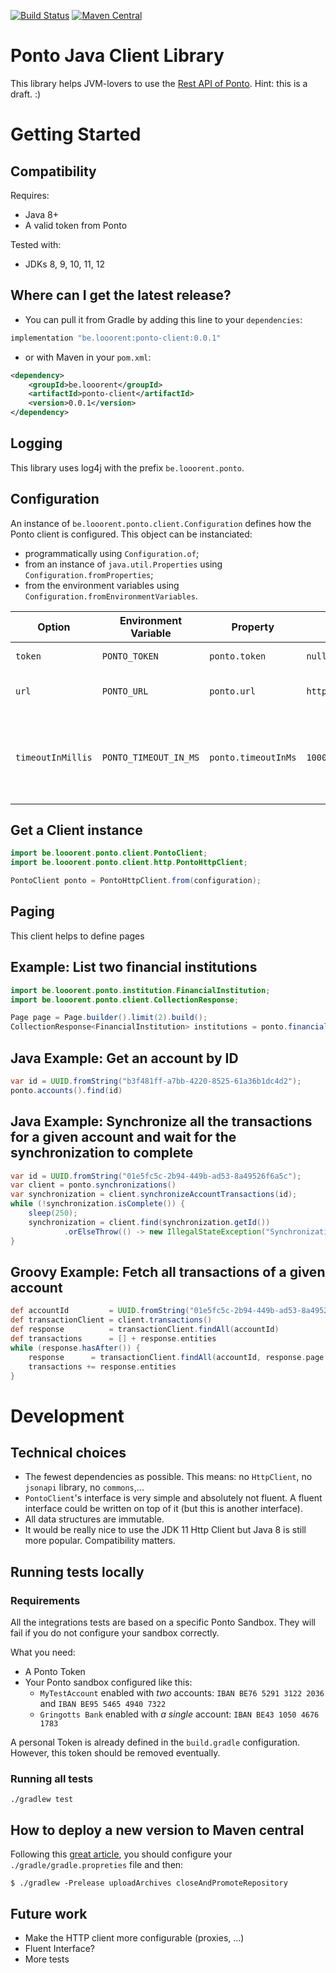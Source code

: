 [![Build Status](https://travis-ci.org/looorent/ponto-client.svg?branch=master)](https://travis-ci.org/looorent/ponto-client)
[![Maven Central](https://maven-badges.herokuapp.com/maven-central/be.looorent/ponto-client/badge.svg)](http://search.maven.org/#artifactdetails%7Cbe.looorent%7Cponto-client)

# Ponto Java Client Library

This library helps JVM-lovers to use the [Rest API of Ponto](https://documentation.myponto.com/api).
Hint: this is a draft. :)

# Getting Started

## Compatibility

Requires:
* Java 8+
* A valid token from Ponto

Tested with:
* JDKs 8, 9, 10, 11, 12

## Where can I get the latest release?

* You can pull it from Gradle by adding this line to your `dependencies`:
```groovy
implementation "be.looorent:ponto-client:0.0.1"
```

* or with Maven in your `pom.xml`:
```xml
<dependency>
    <groupId>be.looorent</groupId>
    <artifactId>ponto-client</artifactId>
    <version>0.0.1</version>
</dependency>
```

## Logging

This library uses log4j with the prefix `be.looorent.ponto`.

## Configuration

An instance of `be.looorent.ponto.client.Configuration` defines how the Ponto client is configured. This object can be instanciated:
* programmatically using `Configuration.of`;
* from an instance of `java.util.Properties` using `Configuration.fromProperties`;
* from the environment variables using `Configuration.fromEnvironmentVariables`.

| Option | Environment Variable | Property | Default Value | Type | Required? | Description |
| ---- | ----- | ----- | ----- | ------ | ----- | ------ |
| `token` | `PONTO_TOKEN` | `ponto.token` | `null` | String | Required | Your Ponto API token. | 
| `url` | `PONTO_URL` | `ponto.url` | `https://api.myponto.com`| String | Optional | The base url the Ponto API is located. | 
| `timeoutInMillis` | `PONTO_TIMEOUT_IN_MS` | `ponto.timeoutInMs` | `10000`| Integer | Optional | When calling a client method, maximal duration (in milliseconds) before the HTTP client throws a TimeoutException. | 

## Get a Client instance

```java
import be.looorent.ponto.client.PontoClient;
import be.looorent.ponto.client.http.PontoHttpClient;

PontoClient ponto = PontoHttpClient.from(configuration);
```

## Paging

This client helps to define pages

## Example: List two financial institutions

```java
import be.looorent.ponto.institution.FinancialInstitution;
import be.looorent.ponto.client.CollectionResponse;

Page page = Page.builder().limit(2).build();
CollectionResponse<FinancialInstitution> institutions = ponto.financialInstitutions().findAll(page);
```

## Java Example: Get an account by ID

```java
var id = UUID.fromString("b3f481ff-a7bb-4220-8525-61a36b1dc4d2");
ponto.accounts().find(id)
```

## Java Example: Synchronize all the transactions for a given account and wait for the synchronization to complete

```Java
var id = UUID.fromString("01e5fc5c-2b94-449b-ad53-8a49526f6a5c");
var client = ponto.synchronizations()
var synchronization = client.synchronizeAccountTransactions(id);
while (!synchronization.isComplete()) {
    sleep(250);
    synchronization = client.find(synchronization.getId())
            .orElseThrow(() -> new IllegalStateException("Synchronization disappeared ?"));
}
```

## Groovy Example: Fetch all transactions of a given account

```groovy
def accountId         = UUID.fromString("01e5fc5c-2b94-449b-ad53-8a49526f6a5c")
def transactionClient = client.transactions()
def response          = transactionClient.findAll(accountId)
def transactions      = [] + response.entities
while (response.hasAfter()) {
    response      = transactionClient.findAll(accountId, response.page.next())
    transactions += response.entities
}
```

# Development

## Technical choices

* The fewest dependencies as possible. This means: no `HttpClient`, no `jsonapi` library, no `commons`,...
* `PontoClient`'s interface is very simple and absolutely not fluent. A fluent interface could be written on top of it (but this is another interface).
* All data structures are immutable.
* It would be really nice to use the JDK 11 Http Client but Java 8 is still more popular. Compatibility matters.

## Running tests locally

### Requirements

All the integrations tests are based on a specific Ponto Sandbox.
They will fail if you do not configure your sandbox correctly.

What you need:
* A Ponto Token
* Your Ponto sandbox configured like this:
    * `MyTestAccount` enabled with *two* accounts: `IBAN BE76 5291 3122 2036` and `IBAN BE95 5465 4940 7322`
    * `Gringotts Bank` enabled with *a single* account: `IBAN BE43 1050 4676 1783`
   
A personal Token is already defined in the `build.gradle` configuration. However, this token should be removed eventually.

### Running all tests

```shell
./gradlew test
```
 
## How to deploy a new version to Maven central

Following this [great article](http://nemerosa.ghost.io/2015/07/01/publishing-to-the-maven-central-using-gradle/), you should configure your `./gradle/gradle.propreties` file and then:

```
$ ./gradlew -Prelease uploadArchives closeAndPromoteRepository
```

## Future work

* Make the HTTP client more configurable (proxies, ...)
* Fluent Interface?
* More tests